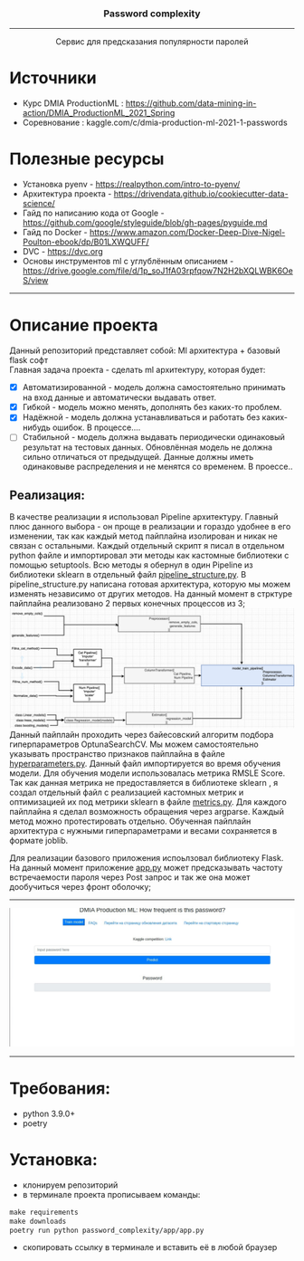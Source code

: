 <h3 align='center'>Password complexity</h3>

---

<p align='center'> Сервис для предсказания популярности паролей</p>


# Источники
- Курс DMIA ProductionML : https://github.com/data-mining-in-action/DMIA_ProductionML_2021_Spring
- Соревнование : kaggle.com/c/dmia-production-ml-2021-1-passwords

# Полезные ресурсы
- Установка pyenv - https://realpython.com/intro-to-pyenv/
- Архитектура проекта - https://drivendata.github.io/cookiecutter-data-science/ 
- Гайд по написанию кода от Google - https://github.com/google/styleguide/blob/gh-pages/pyguide.md
- Гайд по Docker - https://www.amazon.com/Docker-Deep-Dive-Nigel-Poulton-ebook/dp/B01LXWQUFF/
- DVC - https://dvc.org
- Основы инструментов ml с углублённым описанием - https://drive.google.com/file/d/1p_soJ1fA03rpfqow7N2H2bXQLWBK6OeS/view

--- 

# Описание проекта
Данный репозиторий представляет собой: Ml архитектура + базовый flask софт   
Главная задача проекта - сделать ml архитектуру, которая будет: 
-  [x] Автоматизированной - модель должна самостоятельно принимать на вход данные и автоматически выдавать ответ.
-  [x] Гибкой - модель можно менять, дополнять без каких-то проблем.
-  [x] Надёжной - модель должна устанавливаться и работать без каких-нибудь ошибок. В процессе....
-  [ ] Стабильной - модель должна выдавать периодически одинаковый результат на тестовых данных. Обновлённая модель не должна сильно отличаться от предыдущей. Данные должны иметь одинаковыве распределения и не менятся со временем.  В проессе..

## Реализация:
В качестве реализации я использовал Pipeline архитектуру. Главный плюс данного выбора - он проще в реализации и гораздо удобнее в его изменении, так как каждый метод пайплайна изолирован и никак не связан с остальными.
Каждый отдельный скрипт я писал в отдельном python файле и импортировал эти методы как кастомные библиотеки с помощью setuptools. Всю методы я обернул в один Pipeline из библиотеки sklearn в отдельный файл [pipeline_structure.py](https://github.com/Lisstrange/password_complexity/blob/main/password_complexity/utils/pipeline_structure.py). В pipeline_structure.py написана готовая архитектура, которую мы можем изменять независимо от других методов. 
На данный момент в стрктуре пайплайна реализовано 2 первых конечных процессов из 3;
<img width=800 src="https://github.com/Lisstrange/benchmark/blob/main/%D0%A1%D0%BD%D0%B8%D0%BC%D0%BE%D0%BA%20%D1%8D%D0%BA%D1%80%D0%B0%D0%BD%D0%B0%202021-09-21%20%D0%B2%2000.25.36.png" alt="bench">
Данный пайплайн проходить через байесовский алгоритм подбора гиперпараметров OptunaSearchCV. Мы можем самостоятельно указывать пространство признаков пайплайна в файле [hyperparameters.py](https://github.com/Lisstrange/password_complexity/blob/main/password_complexity/utils/hyperparameters.py). Данный файл импортируется во время обучения модели.
Для обучения модели использовалась метрика RMSLE Score. Так как данная метрика не предоставляется в библиотеке sklearn , я создал отдельный файл с реализацией кастомных метрик и оптимизацией их под метрики sklearn в файле [metrics.py](https://github.com/Lisstrange/password_complexity/blob/main/password_complexity/metrics/metrics.py). 
Для каждого пайплайна я сделал возможность обращения через argparse. Каждый метод можно протестировать отдельно. 
Обученная пайплайн архитектура с нужными гиперпараметрами и весами сохраняется в формате joblib.

Для реализации базового приложения испоьлзовал библиотеку Flask. На данный момент приложение [app.py](https://github.com/Lisstrange/password_complexity/blob/main/password_complexity/app/app.py) может предсказывать частоту встречаемости пароля через Post запрос и так же она может дообучиться через фронт оболочку;

---

<img width=800 src="https://github.com/Lisstrange/benchmark/blob/main/Password_app_front.jpeg" alt="bench">

---

# Требования:
- python 3.9.0+
- poetry

# Установка:
- клонируем репозиторий
- в терминале проекта прописываем команды:

```
make requirements
make downloads
poetry run python password_complexity/app/app.py
```
- скопировать ссылку в терминале и вставить её в любой браузер
